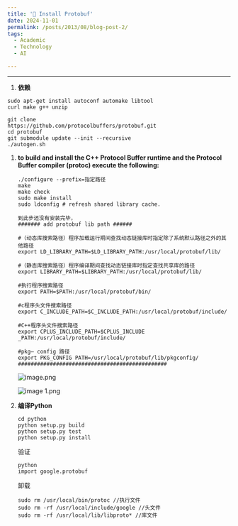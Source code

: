 ```yaml
---
title: '🎉 Install Protobuf'
date: 2024-11-01
permalink: /posts/2013/08/blog-post-2/
tags:
  - Academic
  - Technology
  - AI

---
```


----

1. **依赖**

```Shell
sudo apt-get install autoconf automake libtool
curl make g++ unzip
```

```Shell
git clone
https://github.com/protocolbuffers/protobuf.git
cd protobuf
git submodule update --init --recursive
./autogen.sh
```

1. **to build and install the C++ Protocol Buffer runtime and the Protocol Buffer compiler (protoc) execute the following:**

    ```Shell
    ./configure --prefix=指定路径
    make
    make check
    sudo make install
    sudo ldconfig # refresh shared library cache.
    
    到此步还没有安装完毕，
    ####### add protobuf lib path ######
    
    #（动态库搜索路径）程序加载运行期间查找动态链接库时指定除了系统默认路径之外的其他路径
    export LD_LIBRARY_PATH=$LD_LIBRARY_PATH:/usr/local/protobuf/lib/ 
    
    #（静态库搜索路径）程序编译期间查找动态链接库时指定查找共享库的路径
    export LIBRARY_PATH=$LIBRARY_PATH:/usr/local/protobuf/lib/
    
    #执行程序搜索路径
    export PATH=$PATH:/usr/local/protobuf/bin/ 
    
    #c程序头文件搜索路径
    export C_INCLUDE_PATH=$C_INCLUDE_PATH:/usr/local/protobuf/include/ 
    
    #C++程序头文件搜索路径
    export CPLUS_INCLUDE_PATH=$CPLUS_INCLUDE _PATH:/usr/local/protobuf/include/ 
    
    #pkg— config 路径
    export PKG_CONFIG PATH=/usr/local/protobuf/lib/pkgconfig/
    ###############################################
    ```

    ![image.png](https://s2.loli.net/2024/11/01/F1nboieVIu7Yy39.png)

    ![image 1.png](https://s2.loli.net/2024/11/01/G2HsScLXIBFaw49.png)

1. **编译Python**

    ```Shell
    cd python
    python setup.py build 
    python setup.py test
    python setup.py install
    ```

     验证

    ```Shell
    python
    import google.protobuf
    ```

    卸载

    ```Shell
    sudo rm /usr/local/bin/protoc //执⾏⽂件
    sudo rm -rf /usr/local/include/google //头⽂件
    sudo rm -rf /usr/local/lib/libproto* //库⽂件
    ```